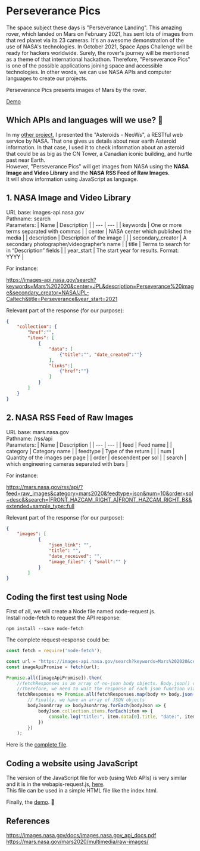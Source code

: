 # Perseverance Pics

The space subject these days is "Perseverance Landing". This amazing rover, which landed on Mars on February 2021, has sent lots of images from that red planet via its 23 cameras. It's an awesome demonstration of the use of NASA's technologies. In October 2021, Space Apps Challenge will be ready for hackers worldwide. Surely, the rover's journey will be mentioned as a theme of that international hackathon. Therefore, "Perseverance Pics" is one of the possible applications joining space and accessible technologies. In other words, we can use NASA APIs and computer languages to create our projects.    

Perseverance Pics presents images of Mars by the rover.

[Demo](https://alexbelloni.github.io/Perseverance-Pics/)

## Which APIs and languages will we use? 🤔

In my [other project](https://nasadatanauts.github.io/alexbelloni/pages/asteroidnn4.html), I presented the "Asteroids - NeoWs", a RESTful web service by NASA. That one gives us details about near earth Asteroid information. In that case, I used it to check information about an asteroid that could be as big as the CN Tower, a Canadian iconic building, and hurtle past near Earth.  
However, "Perseverance Pics" will get images from NASA using the **NASA Image and Video Library** and the **NASA RSS Feed of Raw Images**.  
It will show information using JavaScript as language. 

## 1. NASA Image and Video Library

URL base: images-api.nasa.gov  
Pathname: search  
Parameters:
| Name | Description |
| --- | --- |
| keywords | One or more terms separated with commas |
| center | NASA center which published the media |
| description | Description of the image | |
| secondary_creator | A secondary photographer/videographer’s name |
| title | Terms to search for in “Description” fields |
| year_start | The start year for results. Format: YYYY |

For instance:

https://images-api.nasa.gov/search?keywords=Mars%202020&center=JPL&description=Perseverance%20image&secondary_creator=NASA/JPL-Caltech&title=Perseverance&year_start=2021

Relevant part of the response (for our purpose):

``` json
{
    "collection": {
        "href":"",
        "items": [
            {
                "data": [
                    {"title":"", "date_created":""}
                ], 
                "links":[
                    {"href":""}
                ]
            }
        ]
    }
}

```

## 2. NASA RSS Feed of Raw Images

URL base: mars.nasa.gov   
Pathname: /rss/api  
Parameters:
| Name | Description |
| --- | --- |
| feed | Feed name |
| category | Category name |
| feedtype | Type of the return | |
| num | Quantity of the images per page |
| order | descendent per sol |
| search | which engineering cameras separated with bars |

For instance:

https://mars.nasa.gov/rss/api/?feed=raw_images&category=mars2020&feedtype=json&num=10&order=sol+desc&&search=|FRONT_HAZCAM_RIGHT_A|FRONT_HAZCAM_RIGHT_B&&extended=sample_type::full

Relevant part of the response (for our purpose):

``` json
{
    "images": [
            {
                "json_link": "",
                "title": "",
                "date_received": "", 
                "image_files": { "small":"" }
            }
        ]
}

```
## Coding the first test using Node

First of all, we will create a Node file named node-request.js.   
Install node-fetch to request the API response:  
```code
npm install --save node-fetch  
```

The complete request-response could be:  

```javascript
const fetch = require('node-fetch');

const url = "https://images-api.nasa.gov/search?keywords=Mars%202020&center=JPL&description=Perseverance%20image&secondary_creator=NASA/JPL-Caltech&title=Perseverance&year_start=2021";
const imageApiPromise = fetch(url);

Promise.all([imageApiPromise]).then(
    //fetchResponses is an array of no-json body objects. Body.json() returns a Promise too. 
    //Therefore, we need to wait the response of each json function via Promise.all again 
    fetchResponses => Promise.all(fetchResponses.map(body => body.json()))).then(
        // Finally, we have an array of JSON objects
        bodyJsonArray => bodyJsonArray.forEach(bodyJson => {
            bodyJson.collection.items.forEach(item => {
                console.log("title:", item.data[0].title, "date:", item.data[0].date_created, "url:", item.links[0].href);
            })
        })
    );
```

Here is the [complete file](./node-request.js).

## Coding a website using JavaScript 

The version of the JavaScript file for web (using Web APIs) is very similar and it is in the webapis-request.js, [here](./webapis-request.js).  
This file can be used in a simple HTML file like the index.html.  
  
Finally, the [demo](https://alexbelloni.github.io/Perseverance-Pics/). 
🚀

## References

https://images.nasa.gov/docs/images.nasa.gov_api_docs.pdf  
https://mars.nasa.gov/mars2020/multimedia/raw-images/

